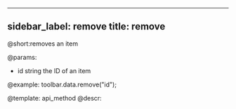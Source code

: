 
---
sidebar_label: remove
title: remove
---          

@short:removes an item

@params:
- id 		string		 the ID of an item




@example:
toolbar.data.remove("id");

@template: api_method
@descr:
